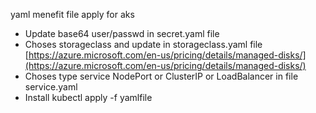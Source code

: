 yaml menefit file apply for aks 
- Update base64 user/passwd in secret.yaml file
- Choses storageclass and update in storageclass.yaml file [https://azure.microsoft.com/en-us/pricing/details/managed-disks/](https://azure.microsoft.com/en-us/pricing/details/managed-disks/)
- Choses type service NodePort or ClusterIP or LoadBalancer in file service.yaml
- Install kubectl apply -f yamlfile